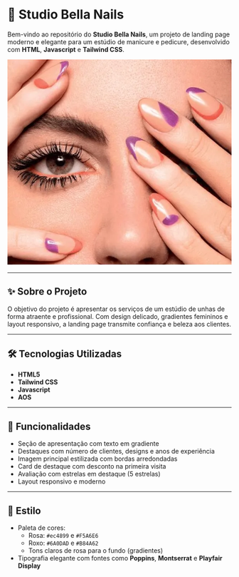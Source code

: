 # 💅 Studio Bella Nails

Bem-vindo ao repositório do **Studio Bella Nails**, um projeto de landing page moderno e elegante para um estúdio de manicure e pedicure, desenvolvido com **HTML**, **Javascript** e **Tailwind CSS**.

![Capa do projeto](./assets/Unhas-geometricas.webp)

---

## ✨ Sobre o Projeto

O objetivo do projeto é apresentar os serviços de um estúdio de unhas de forma atraente e profissional. Com design delicado, gradientes femininos e layout responsivo, a landing page transmite confiança e beleza aos clientes.

---

## 🛠️ Tecnologias Utilizadas

- **HTML5**
- **Tailwind CSS**
- **Javascript**
- **AOS**


---

## 📌 Funcionalidades

- Seção de apresentação com texto em gradiente
- Destaques com número de clientes, designs e anos de experiência
- Imagem principal estilizada com bordas arredondadas
- Card de destaque com desconto na primeira visita
- Avaliação com estrelas em destaque (5 estrelas)
- Layout responsivo e moderno

---

## 🎨 Estilo

- Paleta de cores:
  - Rosa: `#ec4899` e `#F5A6E6`
  - Roxo: `#6A0DAD` e `#B84A62`
  - Tons claros de rosa para o fundo (gradientes)
- Tipografia elegante com fontes como **Poppins**, **Montserrat** e **Playfair Display**

